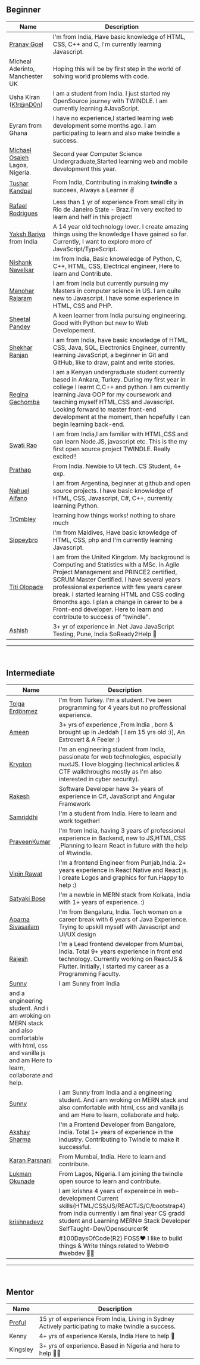## Beginner
| Name       | Description |
| ---------- | ----------- |
|[Pranav Goel](https://github.com/pranavgoel29)|I'm from India, Have basic knowledge of HTML, CSS, C++ and C, I'm currently learning Javascript.|
|Micheal Aderinto, Manchester UK|Hoping this will be by first step in the world of solving world problems with code.|
|Usha Kiran ([K!r@nD0n](https://twitter.com/ushakiran_m)) | I am a student from India. I just started my OpenSource journey with TWINDLE. I am currently learning #JavaScript.|
|Eyram from Ghana|I have no experience,I started learning web development some months ago. I am participating to learn and also make twindle a success.|
|[Michael Osajeh](https://github.com/michaelcosj) Lagos, Nigeria.|Second year Computer Science Undergraduate,Started learning web and mobile development this year.|
|[Tushar Kandpal](https://github.com/tusharkandpal)|From India, Contributing in making **twindle** a succees, Always a Learner :v:|
|[Rafael Rodrigues](https://github.com/RafaelBatman55)|Less than 1 yr of experience From small city in Rio de Janeiro State - Braz.I'm very excited to learn and helf in this project!|
|[Yaksh Bariya](https://www.github.com/thunder-coding) from India|A 14 year old technology lover. I create amazing things using the knowledge I have gained so far. Currently, I want to explore more of JavaScript/TypeScript.|
|[Nishank Navelkar](https://www.github.com/nishanknavelkar)|Im from India, Basic knoweledge of Python, C, C++, HTML, CSS,  Electrical engineer, Here to learn and Contribute.|
|[Manohar Rajaram](https://github.com/manohar52) |I am from India but currently pursuing my Masters in computer science in US. I am quite new to Javascript. I have some experience in HTML, CSS and PHP.|
|[Sheetal Pandey](https://github.com/Sheetal777) |A keen learner from India pursuing engineering. Good with Python but new to Web Developement. |
|[Shekhar Ranjan](https://github.com/shekhar10feb)|I am from India, have basic knowledge of HTML, CSS, Java, SQL, Electronics Engineer, currently learning JavaScript, a beginner in Git and GitHub, like to draw, paint and write stories.|
|[Regina Gachomba](https://github.com/MumbiGachomba04)|I am a Kenyan undergraduate student currently based in Ankara, Turkey. During my first year in college I learnt C,C++ and python. I am currently learning Java OOP for my coursework and teaching myself HTML,CSS and Javascript. Looking forward to master front-end development at the moment, then hopefully I can begin learning back-end.|
|[Swati Rao](https://github.com/SwatiRaoDataEnthusiast)|I am from India,I am familiar with HTML,CSS and can learn Node.JS, javascript etc. This is the my first open source project TWINDLE. Really excited!!|
|[Prathap](https://github.com/codeprm)| From India. Newbie to UI tech. CS Student, 4+ exp.|
|[Nahuel Alfano](https://github.com/NahuelAlfano)|I am from Argentina, beginner at github and open source projects. I have basic knowledge of HTML, CSS, Javascript, C#, C++, currently learning Python. |
|[Tr0mbley](https://github.com/tr0mbl3y)| learning how things works! nothing to share much|
|[Sippeybro](https://github.com/sippeybro)| I'm from Maldives, Have basic knowledge of HTML, CSS, php and I'm currently learning Javascript.|
|[Titi Olopade](https://github.com/teckiegeek)| I am from the United Kingdom. My background is Computing and Statistics with a MSc. in Agile Project Management and PRINCE2 certified, SCRUM Master Certified. I have several years professional experience with few years career break. I started learning HTML and CSS coding 6months ago. I plan a change in career to be a Front-end developer. Here to learn and contribute to success of "twindle".|
|[Ashish](https://github.com/kambleaa007) | 3+ yr of experience in .Net Java JavaScript Testing, Pune, India SoReady2Help :partying_face: |
---
<br/>

## Intermediate

| Name       | Description |
| ---------- | ----------- |
|[Tolga Erdönmez](https://github.com/tolgaerdonmez)|I'm from Turkey. I'm a student. I've been programming for 4 years but no proffessional experience.|
|[Ameen](https://github.com/UnevenCoder)|3+ yrs of experience ,From India , born & brought up in Jeddah [ I am 15 yrs old :)], An Extrovert & A Feeler :)|
|[Krypton](https://github.com/madhusudanbabar)|I'm an engineering student from India, passionate for web technologies,  especially nuxtJS. I love blogging (technical articles & CTF walkthroughs mostly as I'm also interested in cyber security).|
|[Rakesh](https://github.com/Rakesh-4)|Software Developer have 3+ years of experience in C#, JavaScript and Angular Framework|
|[Samriddhi](https://github.com/sammjainn)|I'm a student from India. Here to learn and work together!|
|[PraveenKumar](https://github.com/praveen2896)|I'm from India, having 3 years of professional experience in Backend, new to JS,HTML,CSS ,Planning to learn React in future with the help of #twindle.|
|[Vipin Rawat](https://github.com/aesthytik)|I'm a frontend Engineer from Punjab,India. 2+ years experience in React Native and React js. I create Logos and graphics for fun.Happy to help :)|
|[Satyaki Bose](https://github.com/satyaki07)|I'm a newbie in MERN stack from Kolkata, India with 1+ years of experience. :)|
|[Aparna Sivasailam](https://github.com/Mira-Alf)|I'm from Bengaluru, India. Tech woman on a career break with 6 years of Java Experience. Trying to upskill myself with Javascript and UI/UX design|
|[Rajesh](https://github.com/rkumar1904)|I'm a Lead frontend developer from Mumbai, India. Total 9+ years experience in front end technology. Currently working on ReactJS & Flutter. Initially, I started my career as a Programming Faculty.|
|[Sunny](https://github.com/SunnyDev7)|I am Sunny from India
and a engineering student. And i am wroking on MERN stack and also comfortable with html, css and vanilla js and am Here to learn, collaborate and help.|
|[Sunny](https://github.com/SunnyDev7)|I am Sunny from India and a engineering student. And i am wroking on MERN stack and also comfortable with html, css and vanilla js and am Here to learn, collaborate and help.|
|[Akshay Sharma](https://github.com/Akshay2996)|I'm a Frontend Developer from Bangalore, India. Total 1+ years of experience in the industry. Contributing to Twindle to make it successful.|
|[Karan Parsnani](https://github.com/LilFatFrank)| From Mumbai, India. Here to learn and contribute. |
|[Lukman Okunade](https://github.com/lokunade)| From Lagos, Nigeria. I am joining the twindle open source to learn and contribute. |
|[krishnadevz](https://github.com/lokunade) |I am krishna 4 years of expereince in web-development Current skills(HTML/CSS/JS/REACTJS/C/bootstrap4) from india currrently i am final year CS gradd student and Learning MERN✡ Stack Developer SelfTaught-Dev/Opensourcer🛠 #100DaysOfCode(R2) FOSS❤ I like to build things & Write things related to Web🌐⚙  #webdev 🐱‍💻 |

---
<br/>

## Mentor
| Name       | Description |
| ---------- | ----------- |
|[Proful](https://github.com/proful)| 15 yr of experience From India, Living in Sydney Actively participating to make twindle a success.|
|Kenny|4+ yrs of experience Kerala, India Here to help :partying_face:|
|Kingsley| 3+ yrs of experience. Based in Nigeria and here to help :man_technologist:|

